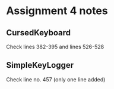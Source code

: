 # Assignment 4 notes 

## CursedKeyboard
Check lines 382-395 and lines 526-528

## SimpleKeyLogger
Check line no. 457 (only one line added)